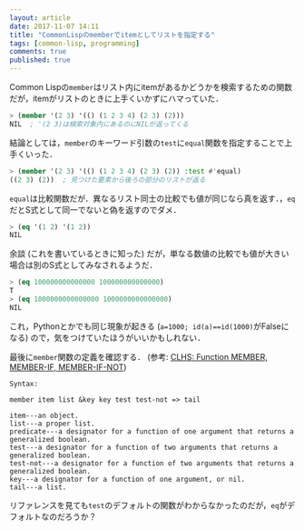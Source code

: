 ```yaml
---
layout: article
date: 2017-11-07 14:11
title: "CommonLispのmemberでitemとしてリストを指定する"
tags: [common-lisp, programming]
comments: true
published: true
---
```


Common Lispの`member`はリスト内にitemがあるかどうかを検索するための関数だが，itemがリストのときに上手くいかずにハマっていた．

```lisp
> (member '(2 3) '(() (1 2 3 4) (2 3) (2)))
NIL  ; '(2 3)は検索対象内にあるのにNILが返ってくる
```

結論としては，`member`のキーワード引数の`test`に`equal`関数を指定することで上手くいった．

```lisp
> (member '(2 3) '(() (1 2 3 4) (2 3) (2)) :test #'equal)
((2 3) (2))  ; 見つけた要素から後ろの部分のリストが返る
```

`equal`は比較関数だが．異なるリスト同士の比較でも値が同じなら真を返す．，`eq`だとS式として同一でないと偽を返すのでダメ．

```lisp
> (eq '(1 2) '(1 2))
NIL
```

余談 (これを書いているときに知った) だが，単なる数値の比較でも値が大きい場合は別のS式としてみなされるようだ．

```lisp
> (eq 100000000000000 100000000000000)
T
> (eq 1000000000000000 1000000000000000)
NIL
```

これ，Pythonとかでも同じ現象が起きる (`a=1000; id(a)==id(1000)`がFalseになる) ので，気をつけていたほうがいいかもしれない．

最後に`member`関数の定義を確認する． (参考: [CLHS: Function MEMBER, MEMBER-IF, MEMBER-IF-NOT](http://clhs.lisp.se/Body/f_mem_m.htm))

```
Syntax:

member item list &key key test test-not => tail

item---an object.
list---a proper list.
predicate---a designator for a function of one argument that returns a generalized boolean.
test---a designator for a function of two arguments that returns a generalized boolean.
test-not---a designator for a function of two arguments that returns a generalized boolean.
key---a designator for a function of one argument, or nil.
tail---a list.
```

リファレンスを見ても`test`のデフォルトの関数がわからなかったのだが，`eq`がデフォルトなのだろうか？
